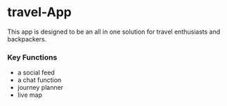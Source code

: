 # travel-App

This app is designed to be an all in one solution for travel enthusiasts and backpackers. 

### Key Functions
- a social feed
- a chat function
- journey planner
- live map

